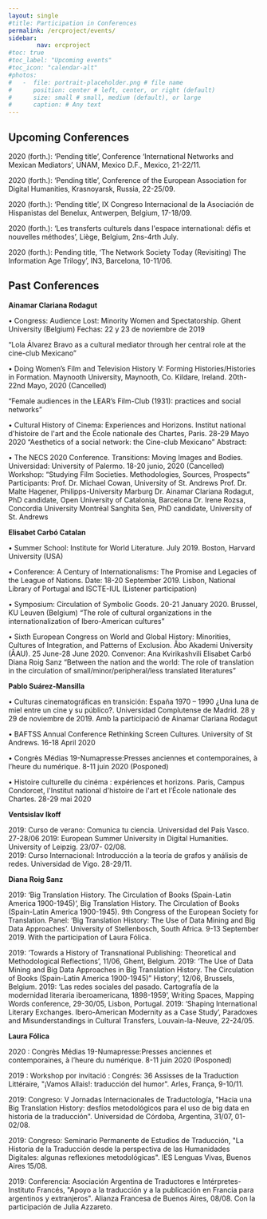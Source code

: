```yaml
---
layout: single
#title: Participation in Conferences
permalink: /ercproject/events/
sidebar:
        nav: ercproject
#toc: true
#toc_label: "Upcoming events"
#toc_icon: "calendar-alt"
#photos:
#   -  file: portrait-placeholder.png # file name
#      position: center # left, center, or right (default)
#      size: small # small, medium (default), or large
#      caption: # Any text
---
```

## Upcoming Conferences

2020 (forth.): ‘Pending title’, Conference ‘International Networks and Mexican Mediators’, UNAM, Mexico D.F., Mexico, 21-22/11.

2020 (forth.): ‘Pending title’, Conference of the European Association for Digital Humanities, Krasnoyarsk, Russia, 22-25/09.

2020 (forth.): ‘Pending title’, IX Congreso Internacional de la Asociación de Hispanistas del Benelux, Antwerpen, Belgium, 17-18/09.

2020 (forth.): ‘Les transferts culturels dans l'espace international: défis
et nouvelles méthodes’, Liège, Belgium, 2ns-4rth July.

2020 (forth.): Pending title, ‘The Network Society Today (Revisiting) The Information Age Trilogy’, IN3, Barcelona, 10-11/06.


## Past Conferences
**Ainamar Clariana Rodagut**

•	Congress: Audience Lost: Minority Women and Spectatorship. Ghent University (Belgium)
Fechas: 22 y 23 de noviembre de 2019

“Lola Álvarez Bravo as a cultural mediator through her central role at the cine-club Mexicano”

•	Doing Women’s Film and Television History V: Forming Histories/Histories in Formation. Maynooth University, Maynooth, Co. Kildare, Ireland. 20th-22nd Mayo, 2020 (Cancelled)

“Female audiences in the LEAR’s Film-Club (1931): practices and social networks”

•	Cultural History of Cinema: Experiences and Horizons. Institut national d'histoire de l'art and the École nationale des Chartes, Paris. 28-29 Mayo 2020
“Aesthetics of a social network: the Cine-club Mexicano”
Abstract:

•	The NECS 2020 Conference. Transitions: Moving Images and Bodies.  Universidad: University of Palermo. 18-20 junio, 2020 (Cancelled)
Workshop: “Studying Film Societies. Methodologies, Sources, Prospects”
Participants:
Prof. Dr. Michael Cowan, University of St. Andrews
Prof. Dr. Malte Hagener, Philipps-University Marburg
Dr. Ainamar Clariana Rodagut, PhD candidate, Open University of Catalonia, Barcelona
Dr. Irene Rozsa, Concordia University Montréal
Sanghita Sen, PhD candidate, University of St. Andrews

**Elisabet Carbó Catalan**

•	Summer School: Institute for World Literature. July 2019. Boston, Harvard University (USA)

•	Conference: A Century of Internationalisms: The Promise and Legacies of the League of Nations. Date: 18-20 September 2019.  Lisbon, National Library of Portugal and ISCTE-IUL  (Listener participation)

•	Symposium: Circulation of Symbolic Goods. 20-21 January 2020. Brussel, KU Leuven (Belgium)
“The role of cultural organizations in the internationalization of Ibero-American cultures”

•	Sixth European Congress on World and Global History: Minorities, Cultures of Integration, and Patterns of Exclusion. Åbo Akademi University (ÅAU). 25 June-28 June 2020.
Convenor:
Ana Kvirikashvili
Elisabet Carbó
Diana Roig Sanz
“Between the nation and the world: The role of translation in the circulation of small/minor/peripheral/less translated literatures”

**Pablo Suárez-Mansilla**

•	Culturas cinematográficas en transición: España 1970 – 1990 ¿Una luna de miel entre un cine y su público?. Universidad Complutense de Madrid. 28 y 29 de noviembre de 2019. Amb la participació de Ainamar Clariana Rodagut

•	BAFTSS Annual Conference Rethinking Screen Cultures. University of St Andrews. 16-18 April 2020

•	Congrès Médias 19-Numapresse:Presses anciennes et contemporaines, à l’heure du numérique. 8-11 juin 2020 (Posponed)

•	Histoire culturelle du cinéma : expériences et horizons. Paris, Campus Condorcet, l'Institut national d'histoire de l'art et l’École nationale des Chartes. 28-29 mai 2020

**Ventsislav Ikoff**

2019: Curso de  verano: Comunica tu ciencia. Universidad del País Vasco. 27-28/06
2019: European Summer University in Digital Humanities. University of Leipzig. 23/07- 02/08.  
2019: Curso Internacional: Introducción a la teoría de grafos y análisis de redes. Universidad de Vigo. 28-29/11.

**Diana Roig Sanz**


2019: ‘Big Translation History. The Circulation of Books (Spain-Latin America 1900-1945)‘, Big Translation History. The Circulation of Books (Spain-Latin America 1900-1945). 9th Congress of the European Society for Translation. Panel: ‘Big Translation History: The Use of Data Mining and Big Data Approaches’. University of Stellenbosch, South Africa. 9-13 September 2019. With the participation of Laura Fólica.

2019: ‘Towards a History of Transnational Publishing: Theoretical and Methodological Reflections’, 11/06, Ghent, Belgium.
2019: ‘The Use of Data Mining and Big Data Approaches in Big Translation History. The Circulation of Books (Spain-Latin America 1900-1945)” History’, 12/06, Brussels, Belgium.
2019: ‘Las redes sociales del pasado. Cartografía de la modernidad literaria iberoamericana, 1898-1959’, Writing Spaces, Mapping Words conference, 29-30/05, Lisbon, Portugal.
2019: ‘Shaping International Literary Exchanges. Ibero-American Modernity as a Case Study’, Paradoxes and Misunderstandings in Cultural Transfers, Louvain-la-Neuve, 22-24/05.

**Laura Fólica**

2020 : Congrès Médias 19-Numapresse:Presses anciennes et contemporaines, à l’heure du numérique. 8-11 juin 2020 (Posponed)

2019 : Workshop por invitació : Congrés: 36 Assisses de la Traduction Littéraire, "¡Vamos Allais!: traducción del humor". Arles, França, 9-10/11.

2019: Congreso: V Jornadas Internacionales de Traductología, "Hacia una Big Translation History: desfíos metodológicos para el uso de big data en historia de la traducción". Universidad de Córdoba, Argentina, 31/07, 01-02/08.

2019: Congreso: Seminario Permanente de Estudios de Traducción, "La Historia de la Traducción desde la perspectiva de las Humanidades Digitales: algunas reflexiones metodológicas". IES Lenguas Vivas, Buenos Aires	 15/08.

2019: Conferencia: Asociación Argentina de Traductores e Intérpretes-Instituto Francés, "Apoyo a la traducción y a la publicación en Francia para argentinos y extranjeros". Alianza Francesa de Buenos Aires, 08/08. Con la participación de Julia Azzareto.
